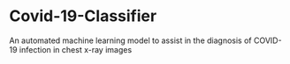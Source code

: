 # Covid-19-Classifier
An automated machine learning model to assist in the diagnosis of COVID-19 infection in chest x-ray images
